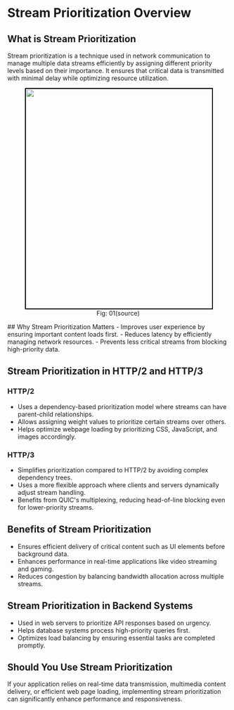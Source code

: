 # Stream Prioritization Overview

## What is Stream Prioritization
Stream prioritization is a technique used in network communication to manage multiple data streams efficiently by assigning different priority levels based on their importance. It ensures that critical data is transmitted with minimal delay while optimizing resource utilization.

<figure>
	<div align="center">
	<img src="/data/HTTP_3/assets/Prioritization.png" height="500" width="500" style="border: 2px solid black;"></div>
	<figcaption style="text-align: center">Fig: 01(source)</figcaption>  
</figure>
## Why Stream Prioritization Matters
- Improves user experience by ensuring important content loads first.
- Reduces latency by efficiently managing network resources.
- Prevents less critical streams from blocking high-priority data.

## Stream Prioritization in HTTP/2 and HTTP/3
### HTTP/2
- Uses a dependency-based prioritization model where streams can have parent-child relationships.
- Allows assigning weight values to prioritize certain streams over others.
- Helps optimize webpage loading by prioritizing CSS, JavaScript, and images accordingly.

### HTTP/3
- Simplifies prioritization compared to HTTP/2 by avoiding complex dependency trees.
- Uses a more flexible approach where clients and servers dynamically adjust stream handling.
- Benefits from QUIC's multiplexing, reducing head-of-line blocking even for lower-priority streams.

## Benefits of Stream Prioritization
- Ensures efficient delivery of critical content such as UI elements before background data.
- Enhances performance in real-time applications like video streaming and gaming.
- Reduces congestion by balancing bandwidth allocation across multiple streams.

## Stream Prioritization in Backend Systems
- Used in web servers to prioritize API responses based on urgency.
- Helps database systems process high-priority queries first.
- Optimizes load balancing by ensuring essential tasks are completed promptly.

## Should You Use Stream Prioritization
If your application relies on real-time data transmission, multimedia content delivery, or efficient web page loading, implementing stream prioritization can significantly enhance performance and responsiveness.